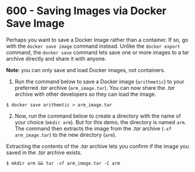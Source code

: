 # 600 - Saving Images via Docker Save Image

Perhaps you want to save a Docker image rather than a container. If so, go with the ```docker save image``` command instead. Unlike the ```docker export``` command, the ```docker save``` command lets save one or more images to a tar archive directly and share it with anyone.

**Note**: you can only save and load Docker images, not containers.

1. Run the command below to save a Docker image (```arithmetic```) to your preferred *.tar* archive (```arm_image.tar```). You can now share the *.tar* archive with other developers so they can load the image.

```
$ docker save arithmetic > arm_image.tar
```

2. Now, run the command below to create a directory with the name of your choice (```mkdir arm```). But for this demo, the directory is named ```arm```. The command then extracts the image from the *.tar* archive (```-xf arm_image.tar```) to the new directory (```arm```).

Extracting the contents of the *.tar* archive lets you confirm if the image you saved in the *.tar* archive exists.

```
$ mkdir arm && tar -xf arm_image.tar -C arm
```


